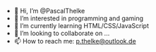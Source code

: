 - 👋 Hi, I’m @PascalThelke
- 👀 I’m interested in programming and gaming
- 🌱 I’m currently learning HTML/CSS/JavaScript
- 💞️ I’m looking to collaborate on ...
- 📫 How to reach me: p.thelke@outlook.de

<!---
PascalThelke/PascalThelke is a ✨ special ✨ repository because its `README.md` (this file) appears on your GitHub profile.
You can click the Preview link to take a look at your changes.
--->
